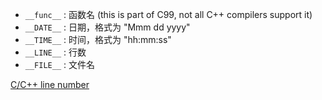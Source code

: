 - `__func__` : 函数名 (this is part of C99, not all C++ compilers support it)
- `__DATE__` : 日期，格式为 "Mmm dd yyyy"
- `__TIME__` : 时间，格式为 "hh:mm:ss"
- `__LINE__` : 行数
- `__FILE__` : 文件名

[C/C++ line number](https://stackoverflow.com/questions/2849832/c-c-line-number)